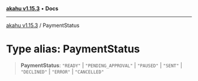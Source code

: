 [**akahu v1.15.3**](../README.md) • **Docs**

***

[akahu v1.15.3](../README.md) / PaymentStatus

# Type alias: PaymentStatus

> **PaymentStatus**: `"READY"` \| `"PENDING_APPROVAL"` \| `"PAUSED"` \| `"SENT"` \| `"DECLINED"` \| `"ERROR"` \| `"CANCELLED"`
